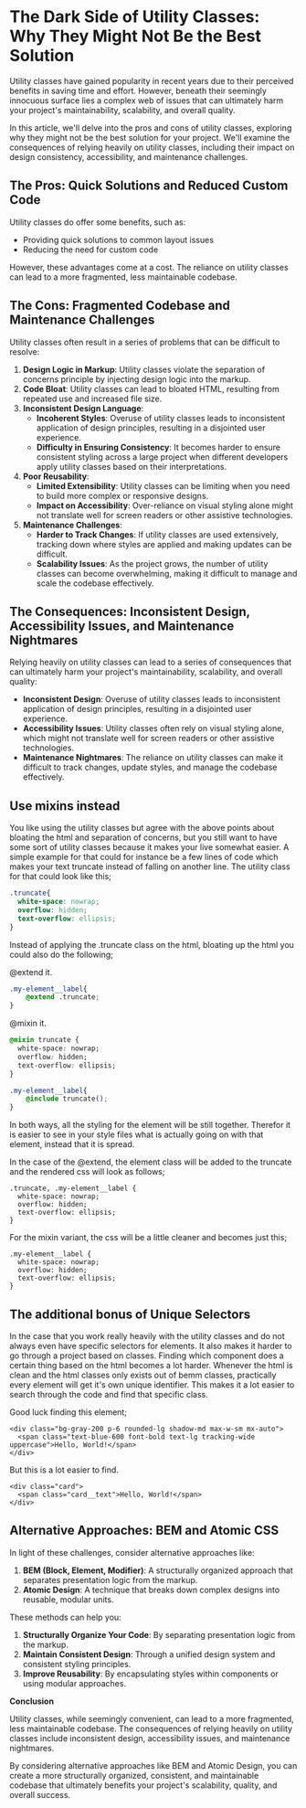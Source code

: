 # The Dark Side of Utility Classes: Why They Might Not Be the Best Solution

Utility classes have gained popularity in recent years due to their perceived benefits in saving time and effort. However, beneath their seemingly innocuous surface lies a complex web of issues that can ultimately harm your project's maintainability, scalability, and overall quality.

In this article, we'll delve into the pros and cons of utility classes, exploring why they might not be the best solution for your project. We'll examine the consequences of relying heavily on utility classes, including their impact on design consistency, accessibility, and maintenance challenges.

## The Pros: Quick Solutions and Reduced Custom Code

Utility classes do offer some benefits, such as:

* Providing quick solutions to common layout issues
* Reducing the need for custom code

However, these advantages come at a cost. The reliance on utility classes can lead to a more fragmented, less maintainable codebase.

## The Cons: Fragmented Codebase and Maintenance Challenges

Utility classes often result in a series of problems that can be difficult to resolve:

1. **Design Logic in Markup**: Utility classes violate the separation of concerns principle by injecting design logic into the markup.
2. **Code Bloat**: Utility classes can lead to bloated HTML, resulting from repeated use and increased file size.
3. **Inconsistent Design Language**:
	* **Incoherent Styles**: Overuse of utility classes leads to inconsistent application of design principles, resulting in a disjointed user experience.
	* **Difficulty in Ensuring Consistency**: It becomes harder to ensure consistent styling across a large project when different developers apply utility classes based on
their interpretations.
4. **Poor Reusability**:
	* **Limited Extensibility**: Utility classes can be limiting when you need to build more complex or responsive designs.
	* **Impact on Accessibility**: Over-reliance on visual styling alone might not translate well for screen readers or other assistive technologies.
5. **Maintenance Challenges**:
	* **Harder to Track Changes**: If utility classes are used extensively, tracking down where styles are applied and making updates can be difficult.
	* **Scalability Issues**: As the project grows, the number of utility classes can become overwhelming, making it difficult to manage and scale the codebase effectively.

## The Consequences: Inconsistent Design, Accessibility Issues, and Maintenance Nightmares

Relying heavily on utility classes can lead to a series of consequences that can ultimately harm your project's maintainability, scalability, and overall quality:

* **Inconsistent Design**: Overuse of utility classes leads to inconsistent application of design principles, resulting in a disjointed user experience.
* **Accessibility Issues**: Utility classes often rely on visual styling alone, which might not translate well for screen readers or other assistive technologies.
* **Maintenance Nightmares**: The reliance on utility classes can make it difficult to track changes, update styles, and manage the codebase effectively.

## Use mixins instead

You like using the utility classes but agree with the above points about bloating the html and separation of concerns, but you still want to have some sort of utility classes because it makes your live somewhat easier. A simple example for that could for instance be a few lines of code which makes your text truncate instead of falling on another line. The utility class for that could look like this;

```css
.truncate{
  white-space: nowrap;
  overflow: hidden;
  text-overflow: ellipsis;
}
```

Instead of applying the .truncate class on the html, bloating up the html you could also do the following;

@extend it.
```css
.my-element__label{
	@extend .truncate;
}
```

@mixin it.
```css
@mixin truncate {
  white-space: nowrap;
  overflow: hidden;
  text-overflow: ellipsis;
}

.my-element__label{
	@include truncate();
}
```

In both ways, all the styling for the element will be still together. Therefor it is easier to see in your style files what is actually going on with that element, instead that it is spread. 

In the case of the @extend, the element class will be added to the truncate and the rendered css will look as follows;
```
.truncate, .my-element__label {
  white-space: nowrap;
  overflow: hidden;
  text-overflow: ellipsis;
}
```
For the mixin variant, the css will be a little cleaner and becomes just this;
```
.my-element__label {
  white-space: nowrap;
  overflow: hidden;
  text-overflow: ellipsis;
}
```

## The additional bonus of Unique Selectors

In the case that you work really heavily with the utility classes and do not always even have specific selectors for elements. It also makes it harder to go through a project based on classes. Finding which component does a certain thing based on the html becomes a lot harder. Whenever the html is clean and the html classes only exists out of bemm classes, practically every element will get it's own unique identifier. This makes it a lot easier to search through the code and find that specific class. 

Good luck finding this element;
```
<div class="bg-gray-200 p-6 rounded-lg shadow-md max-w-sm mx-auto">
  <span class="text-blue-600 font-bold text-lg tracking-wide uppercase">Hello, World!</span>
</div>

```
But this is a lot easier to find.
```
<div class="card">
  <span class="card__text">Hello, World!</span>
</div>
```


## Alternative Approaches: BEM and Atomic CSS

In light of these challenges, consider alternative approaches like:

1. **BEM (Block, Element, Modifier)**: A structurally organized approach that separates presentation logic from the markup.
2. **Atomic Design**: A technique that breaks down complex designs into reusable, modular units.

These methods can help you:

1. **Structurally Organize Your Code**: By separating presentation logic from the markup.
2. **Maintain Consistent Design**: Through a unified design system and consistent styling principles.
3. **Improve Reusability**: By encapsulating styles within components or using modular approaches.

**Conclusion**

Utility classes, while seemingly convenient, can lead to a more fragmented, less maintainable codebase. The consequences of relying heavily on utility classes include inconsistent design, accessibility issues, and maintenance nightmares.

By considering alternative approaches like BEM and Atomic Design, you can create a more structurally organized, consistent, and maintainable codebase that ultimately benefits your project's scalability, quality, and overall success.
